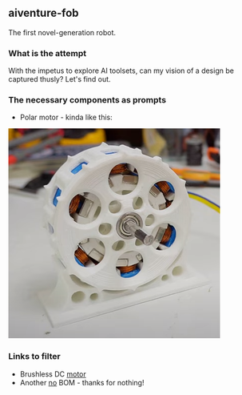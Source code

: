 ## aiventure-fob

The first novel-generation robot.

### What is the attempt

With the impetus to explore AI toolsets, can my vision of a design be captured thusly? Let's find out.

### The necessary components as prompts

* Polar motor - kinda like this:

![image](/images/this.one.make.png)

### Links to filter

* Brushless DC [motor](https://www.youtube.com/watch?v=FxmJE8zcoZg)
* Another [no](https://www.youtube.com/watch?v=Ha0ikqnP4vs) BOM - thanks for nothing!


